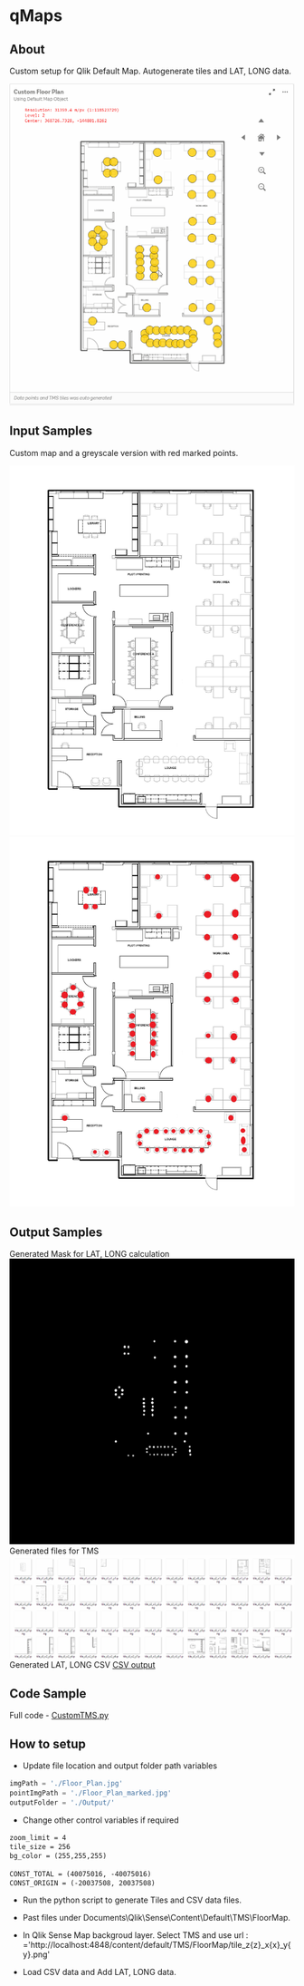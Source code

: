 # qMaps
## About
Custom setup for Qlik Default Map.
Autogenerate tiles and LAT, LONG data.

![Floor Plan](doc/FloorPlan/FloorPlan.gif)

## Input Samples
Custom map and a greyscale version with red marked points. 

![Custom Map](doc/FloorPlan/FloorPlan.jpg)
![marked Map](doc/FloorPlan/FloorPlan_marked.jpg)

## Output Samples

Generated Mask for LAT, LONG calculation
![Generated Mask](doc/FloorPlan/GeneratedMask.png) 
Generated files for TMS
![TMS tiles](doc/FloorPlan/GeneratedTiles.gif)
Generated LAT, LONG CSV
[CSV output](output.csv)

## Code Sample

Full code - [CustomTMS.py](CustomTMS.py)

## How to setup

* Update  file location and output folder path variables

```python
imgPath = './Floor_Plan.jpg'
pointImgPath = './Floor_Plan_marked.jpg'
outputFolder = './Output/'
```
* Change other control variables if required
```
zoom_limit = 4
tile_size = 256
bg_color = (255,255,255)

CONST_TOTAL = (40075016, -40075016)
CONST_ORIGIN = (-20037508, 20037508)
```

* Run the python script to generate Tiles and CSV data files.

* Past files under Documents\Qlik\Sense\Content\Default\TMS\FloorMap.

* In Qlik Sense Map backgroud layer. Select TMS and use url : ='http://localhost:4848/content/default/TMS/FloorMap/tile_z{z}_x{x}_y{y}.png'

* Load CSV data and Add LAT, LONG data.




